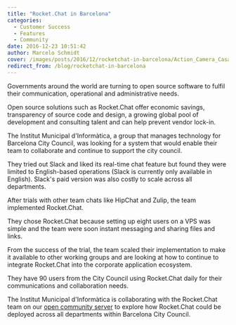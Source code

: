 ```yaml
---
title: "Rocket.Chat in Barcelona"
categories:
  - Customer Success
  - Features
  - Community
date: 2016-12-23 10:51:42
author: Marcelo Schmidt
cover: /images/posts/2016/12/rocketchat-in-barcelona/Action_Camera_Casa_Batllo.jpg
redirect_from: /blog/rocketchat-in-barcelona
---
```

Governments around the world are turning to open source software to fulfil their communication, operational and administrative needs.

Open source solutions such as Rocket.Chat offer economic savings, transparency of source code and design, a growing global pool of development and consulting talent and can help prevent vendor lock-in.

The Institut Municipal d'Informàtica, a group that manages technology for Barcelona City Council, was looking for a system that would enable their team to collaborate and continue to support the city council.

They tried out Slack and liked its real-time chat feature but found they were limited to English-based operations (Slack is currently only available in English). Slack's paid version was also costly to scale across all departments.

After trials with other team chats like HipChat and Zulip, the team implemented Rocket.Chat.

They chose Rocket.Chat because setting up eight users on a VPS was simple and the team were soon instant messaging and sharing files and links.

From the success of the trial, the team scaled their implementation to make it available to other working groups and are looking at how to continue to integrate Rocket.Chat into the corporate application ecosystem.

They have 90 users from the City Council using Rocket.Chat daily for their communications and collaboration needs.

The Institut Municipal d'Informàtica is collaborating with the Rocket.Chat team on our <a href="https://open.rocket.chat" target="_blank">open community server</a> to explore how Rocket.Chat could be deployed across all departments within Barcelona City Council.
